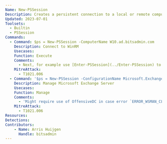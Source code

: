 ```yaml
---
Name: New-PSSession
Description: Creates a persistent connection to a local or remote computer
Updated: 2023-07-01
Toolsets:
  - Builtin
  - PSSession
Commands:
  - Command: $ps = New-PSSession -ComputerName W10.ad.bitsadmin.com
    Description: Connect to WinRM
    Usecases:
    Function: Execute
    Comments:
      - Next, for example use [Enter-PSSession](../Enter-PSSession) to interactively enter the session or Invoke-Command to execute a command in the session
    MitreAttack:
      - T1021.006
  - Command: '$ps = New-PSSession -ConfigurationName Microsoft.Exchange -ConnectionUri http://exch2019.ad.bitsadmin.com/PowerShell/ -Authentication Kerberos'
    Description: Manage Microsoft Exchange Server
    Usecases:
    Function: Manage
    Comments:
      - 'Might require use of OffensiveDC in case error `ERROR_WSMAN_CLIENT_WORKGROUP_NO_KERBEROS` is returned on a non-domain joined machine'
    MitreAttack:
      - T1021.006
Resources:
Detections:
Contributors:
    - Name: Arris Huijgen
      Handle: bitsadmin
---
```


